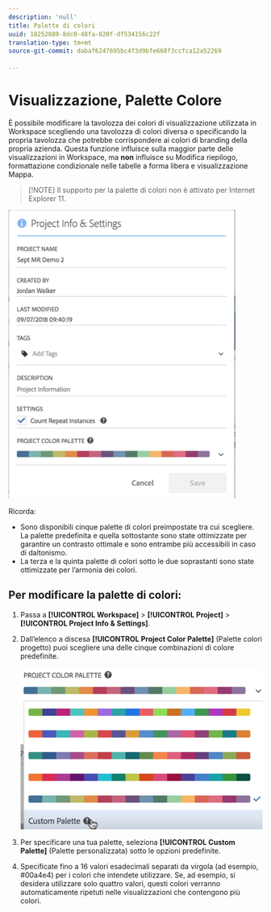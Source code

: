 ```yaml
---
description: 'null'
title: Palette di colori
uuid: 18252889-8dc0-48fa-820f-df534156c22f
translation-type: tm+mt
source-git-commit: dabaf6247695bc4f3d9bfe668f3ccfca12a52269

---
```



# Visualizzazione, Palette Colore

È possibile modificare la tavolozza dei colori di visualizzazione utilizzata in Workspace scegliendo una tavolozza di colori diversa o specificando la propria tavolozza che potrebbe corrispondere ai colori di branding della propria azienda. Questa funzione influisce sulla maggior parte delle visualizzazioni in Workspace, ma **non** influisce su Modifica riepilogo, formattazione condizionale nelle tabelle a forma libera e visualizzazione Mappa.

>[!NOTE] Il supporto per la palette di colori non è attivato per Internet Explorer 11.

![](assets/color_palettes.png)

Ricorda:

* Sono disponibili cinque palette di colori preimpostate tra cui scegliere. La palette predefinita e quella sottostante sono state ottimizzate per garantire un contrasto ottimale e sono entrambe più accessibili in caso di daltonismo.
* La terza e la quinta palette di colori sotto le due soprastanti sono state ottimizzate per l’armonia dei colori.

## Per modificare la palette di colori:

1. Passa a **[!UICONTROL Workspace]** > **[!UICONTROL Project]** > **[!UICONTROL Project Info & Settings]**.
1. Dall’elenco a discesa **[!UICONTROL Project Color Palette]** (Palette colori progetto) puoi scegliere una delle cinque combinazioni di colore predefinite.

   ![](assets/custom_palette.png)

1. Per specificare una tua palette, seleziona **[!UICONTROL Custom Palette]** (Palette personalizzata) sotto le opzioni predefinite.
1. Specificate fino a 16 valori esadecimali separati da virgola (ad esempio, #00a4e4) per i colori che intendete utilizzare. Se, ad esempio, si desidera utilizzare solo quattro valori, questi colori verranno automaticamente ripetuti nelle visualizzazioni che contengono più colori.

